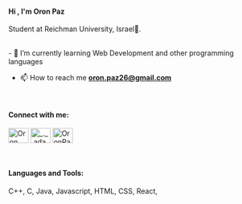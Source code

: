 <h4>Hi , I'm Oron Paz</h4>
<p>Student at Reichman University, Israel🌟.</p>
<br>
- 🌱 I’m currently learning Web Development and other programming languages

- 📫 How to reach me **oron.paz26@gmail.com**
<br>
<h4 align="left">Connect with me:</h4>
<p align="left">
  <a href="https://www.linkedin.com/in/oronpaz/" target="blank"><img align="center"
      src="https://raw.githubusercontent.com/rahuldkjain/github-profile-readme-generator/master/src/images/icons/Social/linked-in-alt.svg"
      alt="Oron Paz" height="30" width="40" /></a>
  <a href="https://www.instagram.com/oron_paz/" target="blank"><img align="center"
      src="https://raw.githubusercontent.com/rahuldkjain/github-profile-readme-generator/master/src/images/icons/Social/instagram.svg"
      alt="_._.adam._" height="30" width="40" /></a>
  <a href="https://www.hackerrank.com/profile/oron_paz26" target="blank"><img align="center"
      src="https://raw.githubusercontent.com/rahuldkjain/github-profile-readme-generator/master/src/images/icons/Social/hackerrank.svg"
      alt="OronPaz" height="30" width="40" /></a>
</p>
<br>
<h4 align="left">Languages and Tools:</h4>
<p>C++, C, Java, Javascript, HTML, CSS, React, </p>
